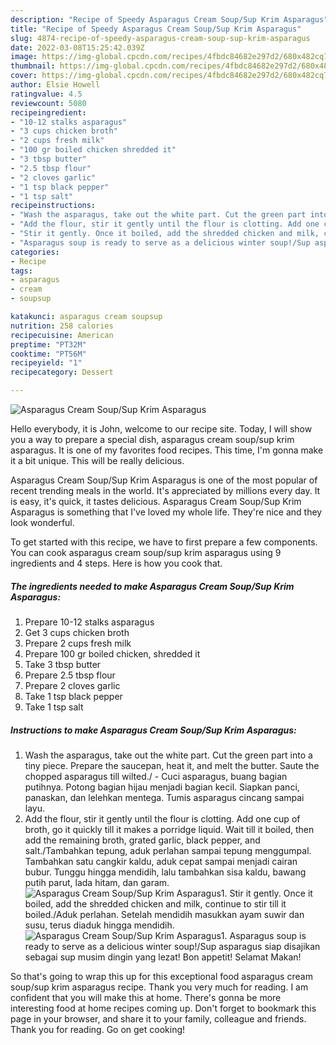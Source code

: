 ```yaml
---
description: "Recipe of Speedy Asparagus Cream Soup/Sup Krim Asparagus"
title: "Recipe of Speedy Asparagus Cream Soup/Sup Krim Asparagus"
slug: 4874-recipe-of-speedy-asparagus-cream-soup-sup-krim-asparagus
date: 2022-03-08T15:25:42.039Z
image: https://img-global.cpcdn.com/recipes/4fbdc84682e297d2/680x482cq70/asparagus-cream-soupsup-krim-asparagus-recipe-main-photo.jpg
thumbnail: https://img-global.cpcdn.com/recipes/4fbdc84682e297d2/680x482cq70/asparagus-cream-soupsup-krim-asparagus-recipe-main-photo.jpg
cover: https://img-global.cpcdn.com/recipes/4fbdc84682e297d2/680x482cq70/asparagus-cream-soupsup-krim-asparagus-recipe-main-photo.jpg
author: Elsie Howell
ratingvalue: 4.5
reviewcount: 5080
recipeingredient:
- "10-12 stalks asparagus"
- "3 cups chicken broth"
- "2 cups fresh milk"
- "100 gr boiled chicken shredded it"
- "3 tbsp butter"
- "2.5 tbsp flour"
- "2 cloves garlic"
- "1 tsp black pepper"
- "1 tsp salt"
recipeinstructions:
- "Wash the asparagus, take out the white part. Cut the green part into a tiny piece. Prepare the saucepan, heat it, and melt the butter. Saute the chopped asparagus till wilted./ Cuci asparagus, buang bagian putihnya. Potong bagian hijau menjadi bagian kecil. Siapkan panci, panaskan, dan lelehkan mentega. Tumis asparagus cincang sampai layu."
- "Add the flour, stir it gently until the flour is clotting. Add one cup of broth, go it quickly till it makes a porridge liquid. Wait till it boiled, then add the remaining broth, grated garlic, black pepper, and salt./Tambahkan tepung, aduk perlahan sampai tepung menggumpal. Tambahkan satu cangkir kaldu, aduk cepat sampai menjadi cairan bubur. Tunggu hingga mendidih, lalu tambahkan sisa kaldu, bawang putih parut, lada hitam, dan garam."
- "Stir it gently. Once it boiled, add the shredded chicken and milk, continue to stir till it boiled./Aduk perlahan. Setelah mendidih masukkan ayam suwir dan susu, terus diaduk hingga mendidih."
- "Asparagus soup is ready to serve as a delicious winter soup!/Sup asparagus siap disajikan sebagai sup musim dingin yang lezat! Bon appetit! Selamat Makan!"
categories:
- Recipe
tags:
- asparagus
- cream
- soupsup

katakunci: asparagus cream soupsup 
nutrition: 258 calories
recipecuisine: American
preptime: "PT32M"
cooktime: "PT56M"
recipeyield: "1"
recipecategory: Dessert

---
```



![Asparagus Cream Soup/Sup Krim Asparagus](https://img-global.cpcdn.com/recipes/4fbdc84682e297d2/680x482cq70/asparagus-cream-soupsup-krim-asparagus-recipe-main-photo.jpg)

Hello everybody, it is John, welcome to our recipe site. Today, I will show you a way to prepare a special dish, asparagus cream soup/sup krim asparagus. It is one of my favorites food recipes. This time, I'm gonna make it a bit unique. This will be really delicious.



Asparagus Cream Soup/Sup Krim Asparagus is one of the most popular of recent trending meals in the world. It's appreciated by millions every day. It is easy, it's quick, it tastes delicious. Asparagus Cream Soup/Sup Krim Asparagus is something that I've loved my whole life. They're nice and they look wonderful.


To get started with this recipe, we have to first prepare a few components. You can cook asparagus cream soup/sup krim asparagus using 9 ingredients and 4 steps. Here is how you cook that.

<!--inarticleads1-->

##### The ingredients needed to make Asparagus Cream Soup/Sup Krim Asparagus:

1. Prepare 10-12 stalks asparagus
1. Get 3 cups chicken broth
1. Prepare 2 cups fresh milk
1. Prepare 100 gr boiled chicken, shredded it
1. Take 3 tbsp butter
1. Prepare 2.5 tbsp flour
1. Prepare 2 cloves garlic
1. Take 1 tsp black pepper
1. Take 1 tsp salt




<!--inarticleads2-->

##### Instructions to make Asparagus Cream Soup/Sup Krim Asparagus:

1. Wash the asparagus, take out the white part. Cut the green part into a tiny piece. Prepare the saucepan, heat it, and melt the butter. Saute the chopped asparagus till wilted./ - Cuci asparagus, buang bagian putihnya. Potong bagian hijau menjadi bagian kecil. Siapkan panci, panaskan, dan lelehkan mentega. Tumis asparagus cincang sampai layu.
1. Add the flour, stir it gently until the flour is clotting. Add one cup of broth, go it quickly till it makes a porridge liquid. Wait till it boiled, then add the remaining broth, grated garlic, black pepper, and salt./Tambahkan tepung, aduk perlahan sampai tepung menggumpal. Tambahkan satu cangkir kaldu, aduk cepat sampai menjadi cairan bubur. Tunggu hingga mendidih, lalu tambahkan sisa kaldu, bawang putih parut, lada hitam, dan garam.
<img src="//assets-global.cpcdn.com/assets/icons/button_play-2c75c40dde080a61004c1f40b05d8f140eaff45d7e9e6481dc71c63d2e7c4909.png" alt="Asparagus Cream Soup/Sup Krim Asparagus">1. Stir it gently. Once it boiled, add the shredded chicken and milk, continue to stir till it boiled./Aduk perlahan. Setelah mendidih masukkan ayam suwir dan susu, terus diaduk hingga mendidih.
<img src="//assets-global.cpcdn.com/assets/icons/button_play-2c75c40dde080a61004c1f40b05d8f140eaff45d7e9e6481dc71c63d2e7c4909.png" alt="Asparagus Cream Soup/Sup Krim Asparagus">1. Asparagus soup is ready to serve as a delicious winter soup!/Sup asparagus siap disajikan sebagai sup musim dingin yang lezat! Bon appetit! Selamat Makan!




So that's going to wrap this up for this exceptional food asparagus cream soup/sup krim asparagus recipe. Thank you very much for reading. I am confident that you will make this at home. There's gonna be more interesting food at home recipes coming up. Don't forget to bookmark this page in your browser, and share it to your family, colleague and friends. Thank you for reading. Go on get cooking!
